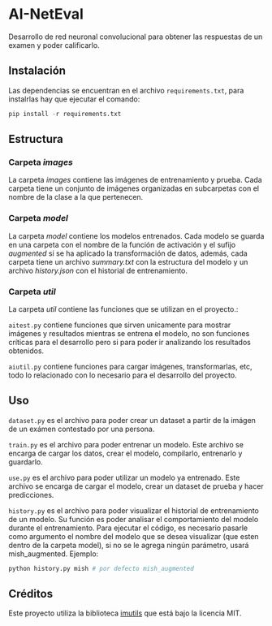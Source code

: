 # AI-NetEval

Desarrollo de red neuronal convolucional para obtener las respuestas de un examen y poder calificarlo.

## Instalación

Las dependencias se encuentran en el archivo `requirements.txt`, para instalrlas hay que ejecutar el comando:

```python
pip install -r requirements.txt
```

## Estructura

### Carpeta _images_

La carpeta _images_ contiene las imágenes de entrenamiento y prueba. Cada carpeta tiene un conjunto de imágenes organizadas en subcarpetas con el nombre de la clase a la que pertenecen.

### Carpeta _model_

La carpeta _model_ contiene los modelos entrenados. Cada modelo se guarda en una carpeta con el nombre de la función de activación y el sufijo _augmented_ si se ha aplicado la transformación de datos, además, cada carpeta tiene un archivo _summary.txt_ con la estructura del modelo y un archivo _history.json_ con el historial de entrenamiento.

### Carpeta _util_

La carpeta _util_ contiene las funciones que se utilizan en el proyecto.:

`aitest.py` contiene funciones que sirven unicamente para mostrar imágenes y resultados mientras se entrena el modelo, no son funciones críticas para el desarrollo pero si para poder ir analizando los resultados obtenidos.

`aiutil.py` contiene funciones para cargar imágenes, transformarlas, etc, todo lo relacionado con lo necesario para el desarrollo del proyecto.

## Uso

`dataset.py` es el archivo para poder crear un dataset a partir de la imágen de un exámen contestado por una persona.

`train.py` es el archivo para poder entrenar un modelo. Este archivo se encarga de cargar los datos, crear el modelo, compilarlo, entrenarlo y guardarlo.

`use.py` es el archivo para poder utilizar un modelo ya entrenado. Este archivo se encarga de cargar el modelo, crear un dataset de prueba y hacer predicciones.

`history.py` es el archivo para poder visualizar el historial de entrenamiento de un modelo. Su función es poder analisar el comportamiento del modelo durante el entrenamiento. Para ejecutar el código, es necesario pasarle como argumento el nombre del modelo que se desea visualizar (que esten dentro de la carpeta model), si no se le agrega ningún parámetro, usará mish_augmented. Ejemplo:

```python
python history.py mish # por defecto mish_augmented
```

## Créditos

Este proyecto utiliza la biblioteca [imutils](https://github.com/PyImageSearch/imutils) que está bajo la licencia MIT. 
